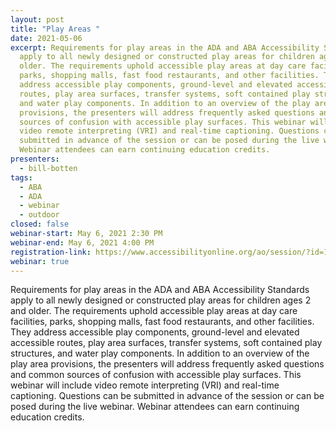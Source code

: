 ```yaml
---
layout: post
title: "Play Areas "
date: 2021-05-06
excerpt: Requirements for play areas in the ADA and ABA Accessibility Standards
  apply to all newly designed or constructed play areas for children ages 2 and
  older. The requirements uphold accessible play areas at day care facilities,
  parks, shopping malls, fast food restaurants, and other facilities. They
  address accessible play components, ground-level and elevated accessible
  routes, play area surfaces, transfer systems, soft contained play structures,
  and water play components. In addition to an overview of the play area
  provisions, the presenters will address frequently asked questions and common
  sources of confusion with accessible play surfaces. This webinar will include
  video remote interpreting (VRI) and real-time captioning. Questions can be
  submitted in advance of the session or can be posed during the live webinar.
  Webinar attendees can earn continuing education credits.
presenters:
  - bill-botten
tags:
  - ABA
  - ADA
  - webinar
  - outdoor
closed: false
webinar-start: May 6, 2021 2:30 PM
webinar-end: May 6, 2021 4:00 PM
registration-link: https://www.accessibilityonline.org/ao/session/?id=110914
webinar: true
---
```

Requirements for play areas in the ADA and ABA Accessibility Standards apply to all newly designed or constructed play areas for children ages 2 and older. The requirements uphold accessible play areas at day care facilities, parks, shopping malls, fast food restaurants, and other facilities. They address accessible play components, ground-level and elevated accessible routes, play area surfaces, transfer systems, soft contained play structures, and water play components. In addition to an overview of the play area provisions, the presenters will address frequently asked questions and common sources of confusion with accessible play surfaces. This webinar will include video remote interpreting (VRI) and real-time captioning. Questions can be submitted in advance of the session or can be posed during the live webinar. Webinar attendees can earn continuing education credits.